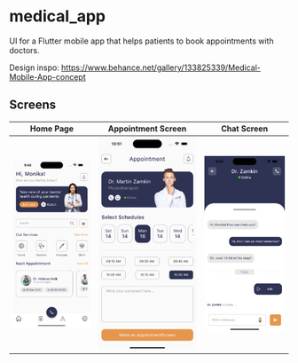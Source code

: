 # medical_app
UI for a Flutter mobile app that helps patients to book appointments with doctors.

Design inspo: https://www.behance.net/gallery/133825339/Medical-Mobile-App-concept

## Screens
|      Home Page      | Appointment Screen |     Chat Screen    |
:-------------:|:-------------:|:--------------:|
![](./readme_files/home_page.png) | ![](./readme_files/appointment_screen.png) | ![](./readme_files/chat_screen.png) |
